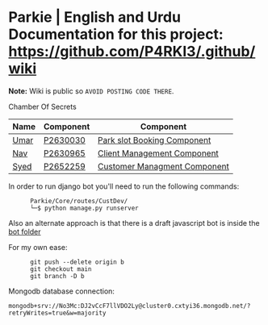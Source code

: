 # Parkie | English and Urdu Documentation for this project: <https://github.com/P4RKI3/.github/wiki>

**Note:** Wiki is public so `AVOID POSTING CODE THERE`.

Chamber Of Secrets

| Name | Component | Component |
| ----------- | ----------- | ----------- |
| [Umar](https://github.com/itsumarsoomro) | [P2630030](mailto:P2630030@my365.dmu.ac.uk) | [Park slot Booking Component](https://github.com/P4RKI3/.github/wiki/Documentation#park-slot-booking-component) |
| [Nav](https://github.com/navnoor1) | [P2630965](mailto:P2630965@my365.dmu.ac.uk) | [Client Management Component](https://github.com/P4RKI3/.github/wiki/Documentation#client-management-component) |
| [Syed](https://github.com/No3Mc) | [P2652259](mailto:syed.naqvi3@my365.dmu.ac.uk) | [Customer Managment Component](https://github.com/P4RKI3/.github/wiki/Documentation#customer-management-component) |


In order to run django bot you'll need to run the following commands:

          Parkie/Core/routes/CustDev/
          └─$ python manage.py runserver

Also an alternate approach is that there is a draft javascript bot is inside the [bot folder](Core/routes/CustDev/bot/bot.html)



For my own ease:

          git push --delete origin b
          git checkout main
          git branch -D b

Mongodb database connection:

    mongodb+srv://No3Mc:DJ2vCcF7llVDO2Ly@cluster0.cxtyi36.mongodb.net/?retryWrites=true&w=majority

